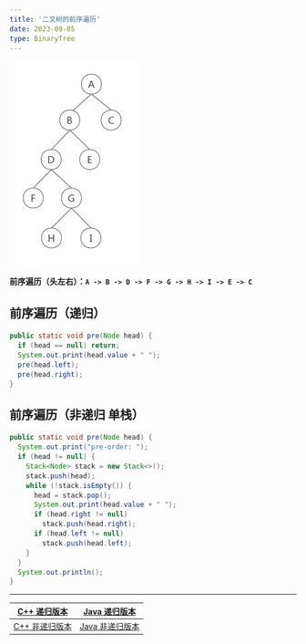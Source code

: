 ```yaml
---
title: '二叉树的前序遍历'
date: 2023-09-05
type: BinaryTree
---
```


![二叉树](/public/images/ds/bt/bt-info.jpg)

**前序遍历（头左右）：`A -> B -> D -> F -> G -> H -> I -> E -> C`**

## 前序遍历（递归）

```java
public static void pre(Node head) {
  if (head == null) return;
  System.out.print(head.value + " ");
  pre(head.left);
  pre(head.right);
}
```

## 前序遍历（非递归 单栈）

```java
public static void pre(Node head) {
  System.out.print("pre-order: ");
  if (head != null) {
    Stack<Node> stack = new Stack<>();
    stack.push(head);
    while (!stack.isEmpty()) {
      head = stack.pop();
      System.out.print(head.value + " ");
      if (head.right != null)
        stack.push(head.right);
      if (head.left != null)
        stack.push(head.left);
    }
  }
  System.out.println();
}
```

<hr/>

|   [C++ 递归版本](https://github.com/ZhengKe996/DS/blob/main/src/binary_tree/recursive_traversal_bt.cpp)    |   [Java 递归版本](https://github.com/ZhengKe996/DS/blob/main/src/binary_tree/recursive_traversal_bt.java)    |
| :--------------------------------------------------------------------------------------------------------: | :----------------------------------------------------------------------------------------------------------: |
| [C++ 非递归版本](https://github.com/ZhengKe996/DS/blob/main/src/binary_tree/un_recursive_traversal_bt.cpp) | [Java 非递归版本](https://github.com/ZhengKe996/DS/blob/main/src/binary_tree/un_recursive_traversal_bt.java) |
